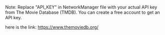 Note: Replace "API_KEY" in NetworkManager file with your actual API key from The Movie Database (TMDB). You can create a free account to get an API key.

here is the link: https://www.themoviedb.org/
